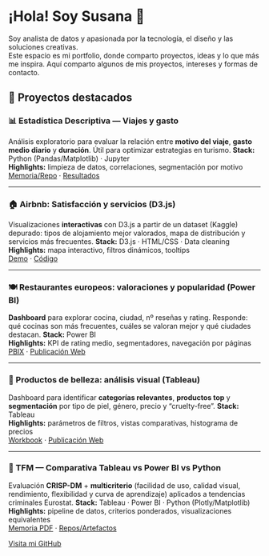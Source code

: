 # ¡Hola! Soy Susana 👋

Soy analista de datos y apasionada por la tecnología, el diseño y las soluciones creativas.  
Este espacio es mi portfolio, donde comparto proyectos, ideas y lo que más me inspira.
Aquí comparto algunos de mis proyectos, intereses y formas de contacto.
## 💼 Proyectos destacados

### 📊 Estadística Descriptiva — Viajes y gasto
Análisis exploratorio para evaluar la relación entre **motivo del viaje**, **gasto medio diario** y **duración**. Útil para optimizar estrategias en turismo.
**Stack:** Python (Pandas/Matplotlib) · Jupyter  
**Highlights:** limpieza de datos, correlaciones, segmentación por motivo  
[Memoria/Repo](#) · [Resultados](#)

---

### 🏠 Airbnb: Satisfacción y servicios (D3.js)
Visualizaciones **interactivas** con D3.js a partir de un dataset (Kaggle) depurado: tipos de alojamiento mejor valorados, mapa de distribución y servicios más frecuentes.
**Stack:** D3.js · HTML/CSS · Data cleaning  
**Highlights:** mapa interactivo, filtros dinámicos, tooltips  
[Demo](#) · [Código](#)

---

### 🍽️ Restaurantes europeos: valoraciones y popularidad (Power BI)
**Dashboard** para explorar cocina, ciudad, nº reseñas y rating. Responde: qué cocinas son más frecuentes, cuáles se valoran mejor y qué ciudades destacan.
**Stack:** Power BI  
**Highlights:** KPI de rating medio, segmentadores, navegación por páginas  
[PBIX](#) · [Publicación Web](#)

---

### 💄 Productos de belleza: análisis visual (Tableau)
Dashboard para identificar **categorías relevantes**, **productos top** y **segmentación** por tipo de piel, género, precio y “cruelty-free”.
**Stack:** Tableau  
**Highlights:** parámetros de filtros, vistas comparativas, histograma de precios  
[Workbook](#) · [Publicación Web](#)

---

### 🧭 TFM — Comparativa Tableau vs Power BI vs Python
Evaluación **CRISP-DM** + **multicriterio** (facilidad de uso, calidad visual, rendimiento, flexibilidad y curva de aprendizaje) aplicados a tendencias criminales Eurostat.
**Stack:** Tableau · Power BI · Python (Plotly/Matplotlib)  
**Highlights:** pipeline de datos, criterios ponderados, visualizaciones equivalentes  
[Memoria PDF](#) · [Repos/Artefactos](#)

[Visita mi GitHub](https://github.com/susibrg)
